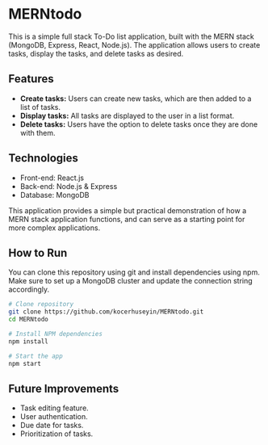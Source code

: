 # MERNtodo
This is a simple full stack To-Do list application, built with the MERN stack (MongoDB, Express, React, Node.js). The application allows users to create tasks, display the tasks, and delete tasks as desired.

## Features

- **Create tasks:** Users can create new tasks, which are then added to a list of tasks.
- **Display tasks:** All tasks are displayed to the user in a list format.
- **Delete tasks:** Users have the option to delete tasks once they are done with them.

## Technologies

- Front-end: React.js
- Back-end: Node.js & Express
- Database: MongoDB

This application provides a simple but practical demonstration of how a MERN stack application functions, and can serve as a starting point for more complex applications.

## How to Run

You can clone this repository using git and install dependencies using npm.
Make sure to set up a MongoDB cluster and update the connection string accordingly.

```bash
# Clone repository
git clone https://github.com/kocerhuseyin/MERNtodo.git
cd MERNtodo

# Install NPM dependencies
npm install

# Start the app
npm start
```

## Future Improvements

- Task editing feature.
- User authentication.
- Due date for tasks.
- Prioritization of tasks.
